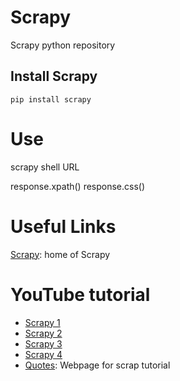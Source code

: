 # Scrapy
Scrapy python repository

## Install Scrapy

``` pip install scrapy ```

# Use

scrapy shell URL

response.xpath()
response.css()

# Useful Links

[Scrapy](https://scrapy.org/): home  of Scrapy

# YouTube tutorial

- [Scrapy 1](https://www.youtube.com/watch?v=nyn0IIjoc_o)
- [Scrapy 2](https://www.youtube.com/watch?v=_Uu_wPFR_fg)
- [Scrapy 3](https://www.youtube.com/watch?v=4PwugWk4N5M)
- [Scrapy 4](https://www.youtube.com/watch?v=SGxn19GXbK8)
- [Quotes](http://quotes.toscrape.com/): Webpage for scrap tutorial
